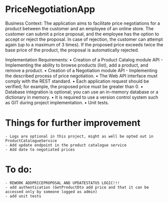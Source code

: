 # PriceNegotiationApp

Business Context:
The application aims to facilitate price negotiations for a product between the customer and an employee of an online store. The customer can submit a price proposal, and the employee has the option to accept or reject the proposal. In case of rejection, the customer can attempt again (up to a maximum of 3 times). If the proposed price exceeds twice the base price of the product, the proposal is automatically rejected.

Implementation Requirements:
• Creation of a Product Catalog module API - Implementing the ability to browse products (list), add a product, and remove a product.
• Creation of a Negotiation module API - Implementing the described process of price negotiation.
• The Web API interface must comply with the REST standard.
• Each application request should be verified; for example, the proposed price must be greater than 0.
• Database integration is optional; you can use an in-memory database or a dictionary in memory.
• It is required to use a version control system such as GIT during project implementation.
• Unit tests.


# Things for further improvement
	- Logs are optional in this project, might as well be opted out in ProductCatalogueService
	- Add update endpoint in the product catalogue service
	- Add date to negotiated prices


# To do:
	- REWORK ADDPRICEPROPOSAL AND UPDATESTATUS LOGIC!!!
	- add authentication (GetProductDto add price and that it can be accessed only by someone logged as admin)
	- add unit tests
	